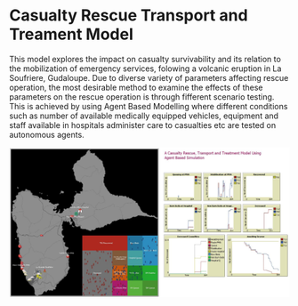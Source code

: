 # Casualty Rescue Transport and Treament Model

This model explores the impact on casualty survivability and its relation to the mobilization of  emergency services, folowing a volcanic eruption in La Soufriere, Gudaloupe. Due to diverse variety of parameters affecting rescue operation, the most desirable method to examine the effects of these parameters on the  rescue operation is through fifferent scenario testing. This is achieved by using Agent Based Modelling where different conditions such as number of available medically equipped vehicles, equipment and staff available in hospitals administer care to casualties etc are tested on autonomous agents.  

![](images/RTT%20Model%20Capture%202.JPG)
